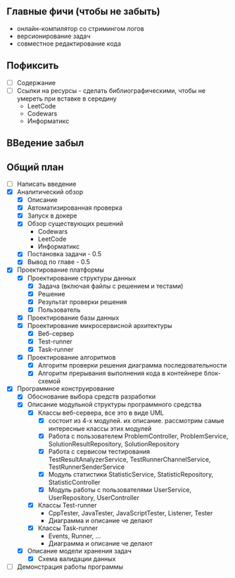 ## Главные фичи (чтобы не забыть)
- онлайн-компилятор со стримингом логов
- версионирование задач
- совместное редактирование кода


## Пофиксить

- [ ] Содержание
- [ ] Ссылки на ресурсы - сделать библиографическими, чтобы не умереть при вставке в середину
  - LeetCode
  - Codewars
  - Информатикс
## ВВедение забыл


## Общий план

- [ ] Написать введение
- [x] Аналитический обзор
  - [x] Описание
  - [x] Автоматизированная проверка
  - [x] Запуск в докере
  - [x] Обзор существующих решений
    - Codewars
    - LeetCode
    - Информатикс
  - [x] Постановка задачи - 0.5
  - [x] Вывод по главе - 0.5
- [x] Проектирование платформы
  - [x] Проектирование структуры данных
    - [x] Задача (включая файлы с решением и тестами)
    - [x] Решение
    - [x] Результат проверки решения
    - [x] Пользователь
  - [x] Проектирование базы данных
  - [x] Проектирование микросервисной архитектуры
    - [x] Веб-сервер
    - [x] Test-runner
    - [x] Task-runner
  - [x] Проектирование алгоритмов
    - [x] Алгоритм проверки решения диаграмма последовательности
    - [x] Алгоритм прерывания выполнения кода в контейнере блок-схемой
- [x] Программное конструирование
  - [x] Обоснование выбора средств разработки
  - [x] Описание модульной структуры программного средства
    - [x] Классы веб-сервера, все это в виде UML
      - [x] состоит из 4-х модулей. их описание. рассмотрим самые интересные классы этих модулей
      - [x] Работа с пользователем ProblemController, ProblemService, SolutionResultRepository, SolutionRepository
      - [x] Работа с сервисом тестирования TestResultAnalyzerService, TestRunnerChannelService, TestRunnerSenderService
      - [x] Модуль статистики StatisticService, StatisticRepository, StatisticController
      - [x] Модуль работы с пользователями UserService, UserRepository, UserController
    - [x] Классы Test-runner
      - CppTester, JavaTester, JavaScriptTester, Listener, Tester
      - Диаграмма и описание че делают
    - [x] Классы Task-runner
      - Events, Runner, ...
      - Диаграмма и описание че делают
  - [x] Описание модели хранения задач
    - [x] Схема валидации данных
- [ ] Демонстрация работы программы
